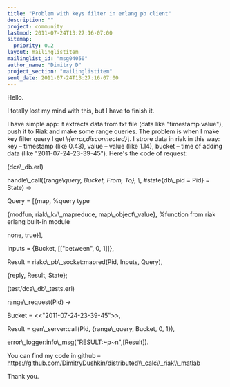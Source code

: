 ```yaml
---
title: "Problem with keys filter in erlang pb client"
description: ""
project: community
lastmod: 2011-07-24T13:27:16-07:00
sitemap:
  priority: 0.2
layout: mailinglistitem
mailinglist_id: "msg04050"
author_name: "Dimitry D"
project_section: "mailinglistitem"
sent_date: 2011-07-24T13:27:16-07:00
---
```



Hello.

I totally lost my mind with this, but I have to finish it.

I have simple app: it extracts data from txt file (data like "timestamp
 value"), push it to Riak and make some range queries.
The problem is when I make key filter query I get \\*{error,disconnected}\\*.
I strore data in riak in this way: key – timestamp (like 0.43), value –
value (like 1.14), bucket – time of adding data (like
"2011-07-24-23-39-45").
Here's the code of request:

(dca\\_db.erl)

handle\\_call({range\\_query, Bucket, From, To}, \\_, #state{db\\_pid = Pid} = State)
-&gt;

Query = [{map, %query type

 {modfun, riak\\_kv\\_mapreduce, map\\_object\\_value}, %function from riak erlang
built-in module

 none, true}],

Inputs = {Bucket, [["between", 0, 1]]},

Result = riakc\\_pb\\_socket:mapred(Pid, Inputs, Query),

{reply, Result, State};

(test/dca\\_db\\_tests.erl)

 range\\_request(Pid) -&gt;

Bucket = &lt;&lt;"2011-07-24-23-39-45"&gt;&gt;,

Result = gen\\_server:call(Pid, {range\\_query, Bucket, 0, 1}),

error\\_logger:info\\_msg("RESULT:~p~n",[Result]).

You can find my code in github –
https://github.com/DimitryDushkin/distributed\\_calc\\_riak\\_matlab


Thank you.
